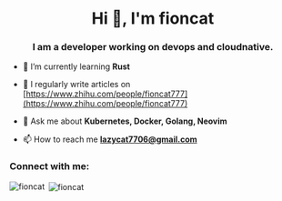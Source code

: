 <h1 align="center">Hi 👋, I'm fioncat</h1>
<h3 align="center">I am a developer working on devops and cloudnative.</h3>

- 🌱 I’m currently learning **Rust**

- 📝 I regularly write articles on [https://www.zhihu.com/people/fioncat777](https://www.zhihu.com/people/fioncat777)

- 💬 Ask me about **Kubernetes, Docker, Golang, Neovim**

- 📫 How to reach me **lazycat7706@gmail.com**

<h3 align="left">Connect with me:</h3>
<p align="left">
</p>

<p><img align="left" src="https://github-readme-stats.vercel.app/api/top-langs?username=fioncat&show_icons=true&locale=en&layout=compact" alt="fioncat" /></p>

<p>&nbsp;<img align="center" src="https://github-readme-stats.vercel.app/api?username=fioncat&show_icons=true&locale=en" alt="fioncat" /></p>
